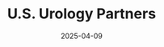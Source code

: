 ---  
layout: startup_page  
title: "U.S. Urology Partners"  
id: "usuro.com"  
permalink: "/usurologypartnersusuro.com04092025/"  
website: "https://www.us-uro.com"  
funding_round: "Growth Investment"  
funding_amount: ""  
investors: "General Atlantic"  
about: "U.S. Urology Partners provides comprehensive practice management solutions to independent, community-based urology groups. They offer support in business operations, data insights, and technology infrastructure, aiming to improve patient outcomes and alleviate administrative burdens for providers. The company also invests in clinical capabilities for genitourinary oncology and non-oncology treatments."  
markets: "Healthcare, Urology, Oncology"  
hq: "Nolensville, Tennessee, United States"  
founded_year: "2018"  
linkedin: "https://www.linkedin.com/company/u-s-urology-partners"  
twitter: "https://twitter.com/US_UrologyLLC"  
instagram: ""  
facebook: ""  
crunchbase: "https://www.crunchbase.com/organization/u-s-urology-partners?utm_source=linkedin&utm_medium=referral&utm_campaign=linkedin_companies&utm_content=profile_cta_anon&trk=funding_crunchbase"  
pitchbook: "https://pitchbook.com/profiles/company/266045-68"  

date_display: "09-Apr-2025"  
date: "2025-04-09"

# SEO Optimization  
meta_title: "U.S. Urology Partners - Growth Investment"  
meta_description: "U.S. Urology Partners, U.S. Urology Partners provides comprehensive practice management solutions to independent, community-based urology groups. They offer support in busin..."  
meta_keywords: "U.S. Urology Partners, Healthcare, Urology, Oncology, Growth Investment funding"  
canonical_url: "https://startup.projectstartups.com/usurologypartnersusuro.com04092025/"  
---